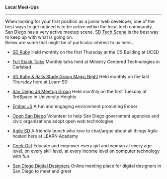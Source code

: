 **Local Meet-Ups**

---------------

When looking for your first position as a junior web developer, one of the best ways to get noticed is to be active within the local tech community.  
San Diego has a very active meetup scene. [SD Tech Scene](http://sdtechscene.org/) is the best way to keep up with what is going on.  
Below are some that might be of particular interest to us here...  

- [SD Ruby](http://www.sdruby.org/) Held monthly on the first Thursday at the CS Building at UCSD

- [Full Stack Talks](http://www.meetup.com/fullstacktalks/) Monthly talks held at Ministry Centered Technologies in Carlsbad

- [SD Ruby & Rails Study Group Magic Night](http://www.sdruby.org/) Held monthly on the last Thursday here at Learn SD

- [San Diego JS Meetup Group](http://sandiegojs.org) Held monthly on the first Tuesday at 3rdSpace in University Heights

- [Ember JS](http://www.meetup.com/sandiego-ember/) A fun and engaging environment promoting Ember

- [Open San Diego](http://www.meetup.com/Open-San-Diego/) Volunteer to help San Diego government agencies and civic organizations adopt open web technologies

- [Agile SD](http://www.agilesandiego.org/monthly-meeting/) A friendly bunch who love to chat/argue about all things Agile hosted here at LEARN Academy

- [Geek-Girl](http://www.meetup.com/Geek-Girl-San-Diego/) Educate and empower every girl and woman at every age level, on every skill level, at every income level on computer technology with fun

- [​San Diego Digital Designers](http://sddd.org) Online meeting place for digital designers in San Diego to meet and greet
